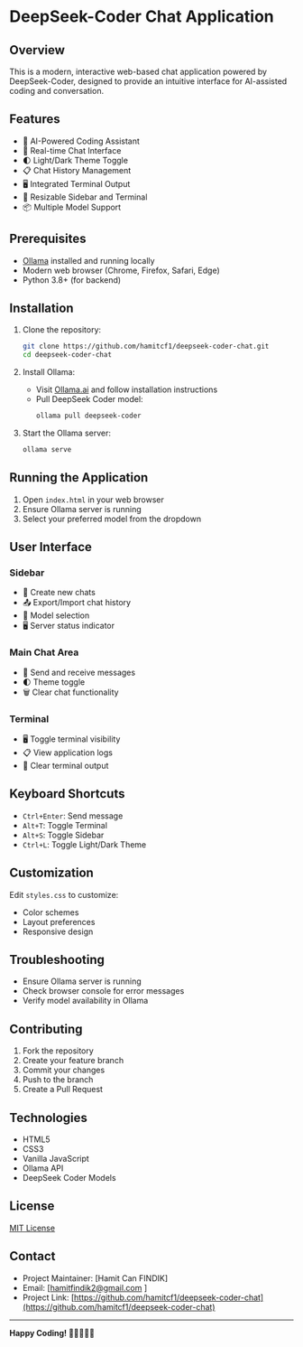 # DeepSeek-Coder Chat Application

## Overview

This is a modern, interactive web-based chat application powered by DeepSeek-Coder, designed to provide an intuitive interface for AI-assisted coding and conversation.


## Features

- 🤖 AI-Powered Coding Assistant
- 💬 Real-time Chat Interface
- 🌓 Light/Dark Theme Toggle
- 📋 Chat History Management
- 🖥️ Integrated Terminal Output
- 🔀 Resizable Sidebar and Terminal
- 📦 Multiple Model Support

## Prerequisites

- [Ollama](https://ollama.ai/) installed and running locally
- Modern web browser (Chrome, Firefox, Safari, Edge)
- Python 3.8+ (for backend)

## Installation

1. Clone the repository:
   ```bash
   git clone https://github.com/hamitcf1/deepseek-coder-chat.git
   cd deepseek-coder-chat
   ```

2. Install Ollama:
   - Visit [Ollama.ai](https://ollama.ai/) and follow installation instructions
   - Pull DeepSeek Coder model:
     ```bash
     ollama pull deepseek-coder
     ```

3. Start the Ollama server:
   ```bash
   ollama serve
   ```

## Running the Application

1. Open `index.html` in your web browser
2. Ensure Ollama server is running
3. Select your preferred model from the dropdown

## User Interface

### Sidebar
- 📝 Create new chats
- 📤 Export/Import chat history
- 🔄 Model selection
- 🖥️ Server status indicator

### Main Chat Area
- 💬 Send and receive messages
- 🌓 Theme toggle
- 🗑️ Clear chat functionality

### Terminal
- 🖥️ Toggle terminal visibility
- 📋 View application logs
- 🧹 Clear terminal output

## Keyboard Shortcuts

- `Ctrl+Enter`: Send message
- `Alt+T`: Toggle Terminal
- `Alt+S`: Toggle Sidebar
- `Ctrl+L`: Toggle Light/Dark Theme

## Customization

Edit `styles.css` to customize:
- Color schemes
- Layout preferences
- Responsive design

## Troubleshooting

- Ensure Ollama server is running
- Check browser console for error messages
- Verify model availability in Ollama

## Contributing

1. Fork the repository
2. Create your feature branch
3. Commit your changes
4. Push to the branch
5. Create a Pull Request

## Technologies

- HTML5
- CSS3
- Vanilla JavaScript
- Ollama API
- DeepSeek Coder Models

## License

[MIT License](LICENSE)

## Contact

- Project Maintainer: [Hamit Can FINDIK]
- Email: [hamitfindik2@gmail.com  ]
- Project Link: [https://github.com/hamitcf1/deepseek-coder-chat](https://github.com/hamitcf1/deepseek-coder-chat)

---

**Happy Coding! 🚀👩‍💻👨‍💻**

